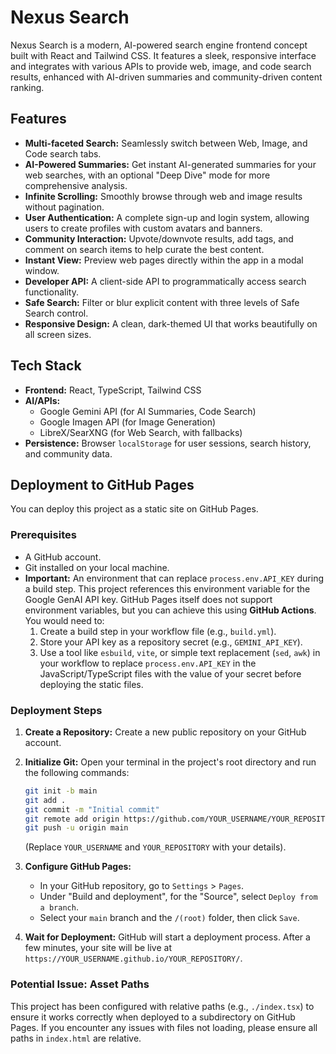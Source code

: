 # Nexus Search

Nexus Search is a modern, AI-powered search engine frontend concept built with React and Tailwind CSS. It features a sleek, responsive interface and integrates with various APIs to provide web, image, and code search results, enhanced with AI-driven summaries and community-driven content ranking.

## Features

- **Multi-faceted Search:** Seamlessly switch between Web, Image, and Code search tabs.
- **AI-Powered Summaries:** Get instant AI-generated summaries for your web searches, with an optional "Deep Dive" mode for more comprehensive analysis.
- **Infinite Scrolling:** Smoothly browse through web and image results without pagination.
- **User Authentication:** A complete sign-up and login system, allowing users to create profiles with custom avatars and banners.
- **Community Interaction:** Upvote/downvote results, add tags, and comment on search items to help curate the best content.
- **Instant View:** Preview web pages directly within the app in a modal window.
- **Developer API:** A client-side API to programmatically access search functionality.
- **Safe Search:** Filter or blur explicit content with three levels of Safe Search control.
- **Responsive Design:** A clean, dark-themed UI that works beautifully on all screen sizes.

## Tech Stack

- **Frontend:** React, TypeScript, Tailwind CSS
- **AI/APIs:**
    - Google Gemini API (for AI Summaries, Code Search)
    - Google Imagen API (for Image Generation)
    - LibreX/SearXNG (for Web Search, with fallbacks)
- **Persistence:** Browser `localStorage` for user sessions, search history, and community data.

## Deployment to GitHub Pages

You can deploy this project as a static site on GitHub Pages.

### Prerequisites

- A GitHub account.
- Git installed on your local machine.
- **Important:** An environment that can replace `process.env.API_KEY` during a build step. This project references this environment variable for the Google GenAI API key. GitHub Pages itself does not support environment variables, but you can achieve this using **GitHub Actions**. You would need to:
    1.  Create a build step in your workflow file (e.g., `build.yml`).
    2.  Store your API key as a repository secret (e.g., `GEMINI_API_KEY`).
    3.  Use a tool like `esbuild`, `vite`, or simple text replacement (`sed`, `awk`) in your workflow to replace `process.env.API_KEY` in the JavaScript/TypeScript files with the value of your secret before deploying the static files.

### Deployment Steps

1.  **Create a Repository:** Create a new public repository on your GitHub account.

2.  **Initialize Git:** Open your terminal in the project's root directory and run the following commands:
    ```bash
    git init -b main
    git add .
    git commit -m "Initial commit"
    git remote add origin https://github.com/YOUR_USERNAME/YOUR_REPOSITORY.git
    git push -u origin main
    ```
    (Replace `YOUR_USERNAME` and `YOUR_REPOSITORY` with your details).

3.  **Configure GitHub Pages:**
    - In your GitHub repository, go to `Settings` > `Pages`.
    - Under "Build and deployment", for the "Source", select `Deploy from a branch`.
    - Select your `main` branch and the `/(root)` folder, then click `Save`.

4.  **Wait for Deployment:** GitHub will start a deployment process. After a few minutes, your site will be live at `https://YOUR_USERNAME.github.io/YOUR_REPOSITORY/`.

### Potential Issue: Asset Paths

This project has been configured with relative paths (e.g., `./index.tsx`) to ensure it works correctly when deployed to a subdirectory on GitHub Pages. If you encounter any issues with files not loading, please ensure all paths in `index.html` are relative.
